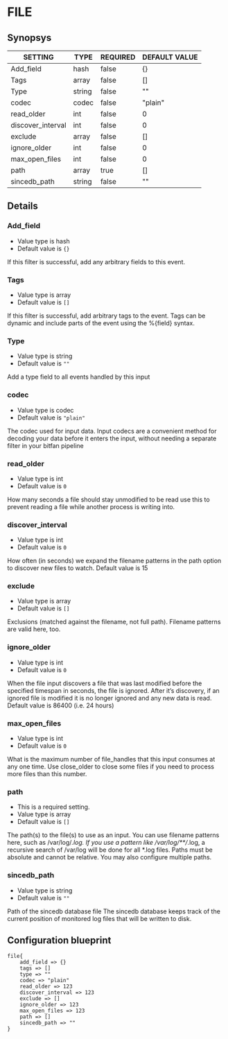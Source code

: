 # FILE


## Synopsys


|      SETTING      |  TYPE  | REQUIRED | DEFAULT VALUE |
|-------------------|--------|----------|---------------|
| Add_field         | hash   | false    | {}            |
| Tags              | array  | false    | []            |
| Type              | string | false    | ""            |
| codec             | codec  | false    | "plain"       |
| read_older        | int    | false    |             0 |
| discover_interval | int    | false    |             0 |
| exclude           | array  | false    | []            |
| ignore_older      | int    | false    |             0 |
| max_open_files    | int    | false    |             0 |
| path              | array  | true     | []            |
| sincedb_path      | string | false    | ""            |


## Details

### Add_field
* Value type is hash
* Default value is `{}`

If this filter is successful, add any arbitrary fields to this event.

### Tags
* Value type is array
* Default value is `[]`

If this filter is successful, add arbitrary tags to the event. Tags can be dynamic
and include parts of the event using the %{field} syntax.

### Type
* Value type is string
* Default value is `""`

Add a type field to all events handled by this input

### codec
* Value type is codec
* Default value is `"plain"`

The codec used for input data. Input codecs are a convenient method for decoding
your data before it enters the input, without needing a separate filter in your bitfan pipeline

### read_older
* Value type is int
* Default value is `0`

How many seconds a file should stay unmodified to be read
use this to prevent reading a file while another process is writing into.

### discover_interval
* Value type is int
* Default value is `0`

How often (in seconds) we expand the filename patterns in the path option
to discover new files to watch. Default value is 15

### exclude
* Value type is array
* Default value is `[]`

Exclusions (matched against the filename, not full path).
Filename patterns are valid here, too.

### ignore_older
* Value type is int
* Default value is `0`

When the file input discovers a file that was last modified before the
specified timespan in seconds, the file is ignored.
After it’s discovery, if an ignored file is modified it is no longer ignored
and any new data is read.
Default value is 86400 (i.e. 24 hours)

### max_open_files
* Value type is int
* Default value is `0`

What is the maximum number of file_handles that this input consumes at any one time.
Use close_older to close some files if you need to process more files than this number.

### path
* This is a required setting.
* Value type is array
* Default value is `[]`

The path(s) to the file(s) to use as an input.
You can use filename patterns here, such as /var/log/*.log.
If you use a pattern like /var/log/**/*.log, a recursive search of /var/log
will be done for all *.log files.
Paths must be absolute and cannot be relative.
You may also configure multiple paths.

### sincedb_path
* Value type is string
* Default value is `""`

Path of the sincedb database file
The sincedb database keeps track of the current position of monitored
log files that will be written to disk.



## Configuration blueprint

```
file{
	add_field => {}
	tags => []
	type => ""
	codec => "plain"
	read_older => 123
	discover_interval => 123
	exclude => []
	ignore_older => 123
	max_open_files => 123
	path => []
	sincedb_path => ""
}
```
